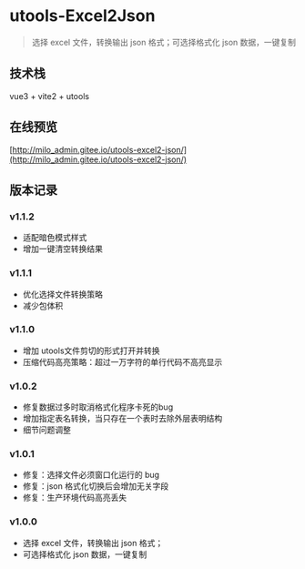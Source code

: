 # utools-Excel2Json

> 选择 excel 文件，转换输出 json 格式；可选择格式化 json 数据，一键复制

## 技术栈

vue3 + vite2 + utools

## 在线预览
[http://milo_admin.gitee.io/utools-excel2-json/](http://milo_admin.gitee.io/utools-excel2-json/)

## 版本记录

### v1.1.2
- 适配暗色模式样式
- 增加一键清空转换结果

### v1.1.1
- 优化选择文件转换策略
- 减少包体积

### v1.1.0
- 增加 utools文件剪切的形式打开并转换
- 压缩代码高亮策略：超过一万字符的单行代码不高亮显示

### v1.0.2

- 修复数据过多时取消格式化程序卡死的bug
- 增加指定表名转换，当只存在一个表时去除外层表明结构
- 细节问题调整

  

### v1.0.1

- 修复：选择文件必须窗口化运行的 bug
- 修复：json 格式化切换后会增加无关字段
- 修复：生产环境代码高亮丢失



### v1.0.0

- 选择 excel 文件，转换输出 json 格式；
- 可选择格式化 json 数据，一键复制

